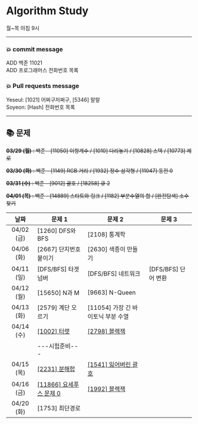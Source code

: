 # Algorithm Study
월~목 아침 9시

***

### 💥 commit message
	
ADD 백준 11021   
ADD 프로그래머스 전화번호 목록   


### 💥 Pull requests message
	
Yeseul: [1021] 어쩌구저쩌구, [5346] 랄랄   
Soyeon: [Hash] 전화번호 목록   
	
***

## 📚 문제

~~**03/29 (월)** : 백준 - [11050] 이항계수 / [1010] 다리놓기 / [10828] 스택 / [10773] 제로~~

~~**03/30 (화)** : 백준 - [1149] RGB 거리 / [1932] 정수 삼각형 / [11047] 동전 0~~

~~**03/31 (수)** : 백준 - [9012] 괄호 / [18258] 큐 2~~

~~**04/01 (목)** : 백준 - [14889] 스타트와 링크 / [1182] 부분수열의 합 / [완전탐색] 소수 찾기~~




| 날짜 | 문제 1 | 문제 2 | 문제 3 |
| :---: | --- | --- | --- |
| 04/02 (금) |  [1260] DFS와 BFS | [2108] 통계학 ||
| 04/06 (화) |  [2667] 단지번호 붙이기 | [2630] 색종이 만들기 ||
| 04/11 (일) |  [DFS/BFS] 타겟 넘버 | [DFS/BFS] 네트워크 | [DFS/BFS] 단어 변환 |
| 04/12 (월) |  [15650] N과 M | [9663] N-Queen ||
| 04/13 (화) |  [2579] 계단 오르기 | [11054] 가장 긴 바이토닉 부분 수열 ||
| 04/14 (수) |  [[1002] 터렛](https://www.acmicpc.net/problem/1002) | [[2798] 블랙잭](https://www.acmicpc.net/problem/2798) ||
||---시험준비---||
| 04/15 (목) |  [[2231] 분해합](https://www.acmicpc.net/problem/2231) | [[1541] 잃어버린 괄호](https://www.acmicpc.net/problem/1541) ||
| 04/16 (금) |  [[11866] 요세푸스 문제 0](https://www.acmicpc.net/problem/11866) | [[1992] 블랙잭](https://www.acmicpc.net/problem/1992) ||
| 04/20 (화) |  [1753] 최단경로 |||
